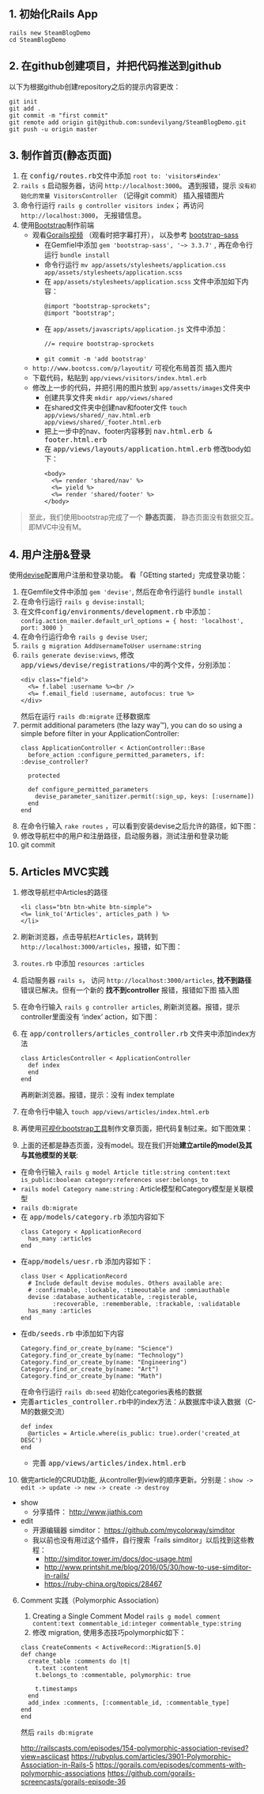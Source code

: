 ## 1. 初始化Rails App
```
rails new SteamBlogDemo
cd SteamBlogDemo
```

## 2. 在github创建项目，并把代码推送到github
以下为根据github创建repository之后的提示内容更改：
```
git init
git add .
git commit -m "first commit"
git remote add origin git@github.com:sundevilyang/SteamBlogDemo.git
git push -u origin master
```

## 3.  制作首页(静态页面)
 1. 在 <kbd>config/routes.rb</kbd>文件中添加 `root to: 'visitors#index'`
 2. `rails s` 启动服务器，访问 `http://localhost:3000`。 遇到报错，提示 `没有初始化的常量 VisitorsController` （记得git commit）
 插入报错图片
 3. 命令行运行 `rails g controller visitors index`； 再访问 `http://localhost:3000`， 无报错信息。
 4. 使用[Bootstrap](http://getbootstrap.com)制作前端
    - 观看[Gorails视频](https://gorails.com/episodes/styling-with-bootstrap-sass) （观看时把字幕打开）， 以及参考 [bootstrap-sass](https://github.com/twbs/bootstrap-sass)
      - 在Gemfiel中添加 `gem 'bootstrap-sass', '~> 3.3.7'` , 再在命令行运行 `bundle install`
      - 命令行运行 `mv app/assets/stylesheets/application.css app/assets/stylesheets/application.scss`
      - 在 `app/assets/stylesheets/application.scss` 文件中添加如下内容：
        ```
        @import "bootstrap-sprockets";
        @import "bootstrap";
        ```
      - 在 `app/assets/javascripts/application.js` 文件中添加：
        ```
        //= require bootstrap-sprockets
        ```
      - `git commit -m 'add bootstrap'`
    - `http://www.bootcss.com/p/layoutit/` 可视化布局首页
    插入图片
    - 下载代码，粘贴到 `app/views/visitors/index.html.erb`
    - 修改上一步的代码，并把引用的图片放到 `app/assetts/images`文件夹中
      - 创建共享文件夹 `mkdir app/views/shared`
      - 在shared文件夹中创建nav和footer文件 `touch app/views/shared/_nav.html.erb app/views/shared/_footer.html.erb`
      - 把上一步中的nav、footer内容移到 <kbd>nav.html.erb & footer.html.erb</kbd>
      - 在   <kbd>app/views/layouts/application.html.erb</kbd> 修改body如下：
        ```
        <body>
          <%= render 'shared/nav' %>
          <%= yield %>
          <%= render 'shared/footer' %>
        </body>
        ```

> 至此，我们使用bootstrap完成了一个 **静态页面**， 静态页面没有数据交互。即MVC中没有M。


## 4. 用户注册&登录
使用[devise](https://github.com/plataformatec/devise)配置用户注册和登录功能。
 看「GEtting started」完成登录功能：

1. 在Gemfile文件中添加 `gem 'devise'`, 然后在命令行运行 `bundle install`
2. 在命令行运行 `rails g devise:install`;
3. 在文件<kbd>config/environments/development.rb</kbd> 中添加：  
`config.action_mailer.default_url_options = { host: 'localhost', port: 3000 }`
4. 在命令行运行命令 `rails g devise User`;
5. `rails g migration AddUsernameToUser username:string`
6. `rails generate devise:views`, 修改<kbd>app/views/devise/registrations/</kbd>中的两个文件，分别添加：      
    ```
    <div class="field">
      <%= f.label :username %><br />
      <%= f.email_field :username, autofocus: true %>
    </div>
    ```
      然后在运行 `rails db:migrate` 迁移数据库
7.  permit additional parameters (the lazy way™), you can do so using a simple before filter in your ApplicationController:
    ```
    class ApplicationController < ActionController::Base
      before_action :configure_permitted_parameters, if: :devise_controller?

      protected

      def configure_permitted_parameters
        devise_parameter_sanitizer.permit(:sign_up, keys: [:username])
      end
    end
    ```
8. 在命令行输入 `rake routes` ，可以看到安装devise之后允许的路径，如下图：
9. 修改导航栏中的用户和注册路径，启动服务器，测试注册和登录功能
10. git commit

## 5. Articles MVC实践
1. 修改导航栏中Articles的路径   
    ```
    <li class="btn btn-white btn-simple">
    <%= link_to('Articles', articles_path ) %>
    </li>
    ```
2. 刷新浏览器，点击导航栏<kbd>Articles</kbd>，跳转到 `http://localhost:3000/articles`，报错，如下图：
3.  `routes.rb` 中添加 `resources :articles`
4. 启动服务器 `rails s`， 访问 `http://localhost:3000/articles`, **找不到路径**错误已解决。但有一个新的 **找不到controller** 报错，报错如下图
 插入图
5. 在命令行输入 `rails g controller articles`, 刷新浏览器。报错，提示controller里面没有 ‘index’ action，如下图：
6. 在 <kbd>app/controllers/articles_controller.rb</kbd> 文件夹中添加index方法
    ```
    class ArticlesController < ApplicationController
      def index
      end
    end
    ```
    再刷新浏览器。报错，提示：没有 index template

7. 在命令行中输入 `touch app/views/articles/index.html.erb`
8. 再使用[可视化bootstrap工具](http://www.bootcss.com/p/layoutit/)制作文章页面，把代码复制过来。如下图效果：
9. 上面的还都是静态页面，没有model。现在我们开始**建立artile的model及其与其他模型的关联**:   

  -  在命令行输入 `rails g model Article title:string content:text is_public:boolean category:references user:belongs_to`
  - `rails model Category name:string` : Article模型和Category模型是关联模型
  - `rails db:migrate`
  - 在 <kbd>app/models/category.rb</kbd> 添加内容如下
    ```
    class Category < ApplicationRecord
      has_many :articles
    end
    ```
  - 在<kbd>app/models/uesr.rb</kbd> 添加内容如下：
    ```
    class User < ApplicationRecord
      # Include default devise modules. Others available are:
      # :confirmable, :lockable, :timeoutable and :omniauthable
      devise :database_authenticatable, :registerable,
             :recoverable, :rememberable, :trackable, :validatable
      has_many :articles
    end
    ```
  - 在<kbd>db/seeds.rb</kbd> 中添加如下内容
    ```
    Category.find_or_create_by(name: "Science")
    Category.find_or_create_by(name: "Technology")
    Category.find_or_create_by(name: "Engineering")
    Category.find_or_create_by(name: "Art")
    Category.find_or_create_by(name: "Math")
    ```
     在命令行运行 `rails db:seed`  初始化categories表格的数据
  - 完善<kbd>articles_controller.rb</kbd>中的index方法：从数据库中读入数据（C-M的数据交流）
    ```
    def index
      @articles = Article.where(is_public: true).order('created_at DESC')    
    end
    ```
    - 完善 <kbd>app/views/articles/index.html.erb</kbd>
10. 做完article的CRUD功能, 从controller到view的顺序更新。分别是：`show -> edit -> update -> new -> create -> destroy`
- show
  - 分享插件： http://www.jiathis.com
- edit
  - 开源编辑器 simditor： https://github.com/mycolorway/simditor
  - 我以前也没有用过这个插件，自行搜索「rails simditor」以后找到这些教程：
    - http://simditor.tower.im/docs/doc-usage.html
    - http://www.printshit.me/blog/2016/05/30/how-to-use-simditor-in-rails/
    - https://ruby-china.org/topics/28467

6. Comment 实践（Polymorphic Association）
    1. Creating a Single Comment Model
    `rails g model comment content:text commentable_id:integer commentable_type:string`
    2. 修改 migration, 使用多态技巧polymorphic如下：
      ```
    class CreateComments < ActiveRecord::Migration[5.0]
      def change
        create_table :comments do |t|
          t.text :content
          t.belongs_to :commentable, polymorphic: true

          t.timestamps
        end
        add_index :comments, [:commentable_id, :commentable_type]
      end
    end
    ```
    然后 `rails db:migrate`

    http://railscasts.com/episodes/154-polymorphic-association-revised?view=asciicast
    https://rubyplus.com/articles/3901-Polymorphic-Association-in-Rails-5
    https://gorails.com/episodes/comments-with-polymorphic-associations
    https://github.com/gorails-screencasts/gorails-episode-36

